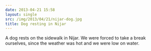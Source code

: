 ```yaml
---
date: 2013-04-21 15:58
layout: single
src: /img/2013/04/21/nijar-dog.jpg
title: Dog resting in Nijar
---
```

A dog rests on the sidewalk in Nijar. We were forced to take a break ourselves,
since the weather was hot and we were low on water.
